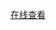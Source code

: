 [在线查看](https://viewer.diagrams.net/?tags=%7B%7D&highlight=0000ff&edit=_blank&layers=1&nav=1&page-id=Y9JxlMoh4VsjR_KCA-AE&title=CICD.drawio#Uhttps%3A%2F%2Fraw.githubusercontent.com%2Fzhuoooo%2Fdesign-diagram%2Fmain%2Fdevops%2FCICD.drawio)